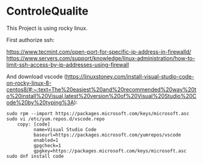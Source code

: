 # ControleQualite
This Project is using rocky linux.  
  
First authorize ssh:  

https://www.tecmint.com/open-port-for-specific-ip-address-in-firewalld/  
https://www.servers.com/support/knowledge/linux-administration/how-to-limit-ssh-access-by-ip-addresses-using-firewall  

And download vscode (https://linuxstoney.com/install-visual-studio-code-on-rocky-linux-8-centos8/#:~:text=The%20easiest%20and%20recommended%20way%20to%20install%20Visual,latest%20version%20of%20Visual%20Studio%20Code%20by%20typing%3A):
```
sudo rpm --import https://packages.microsoft.com/keys/microsoft.asc  
sudo vi /etc/yum.repos.d/vscode.repo  
    copy: [code]   
          name=Visual Studio Code  
          baseurl=https://packages.microsoft.com/yumrepos/vscode  
          enabled=1  
          gpgcheck=1  
          gpgkey=https://packages.microsoft.com/keys/microsoft.asc  
sudo dnf install code
```
